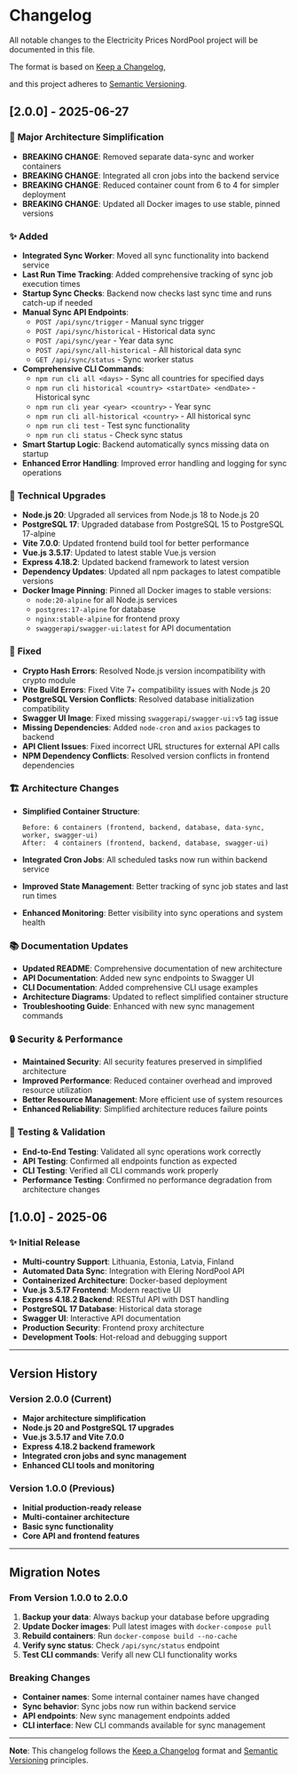 # Changelog

All notable changes to the Electricity Prices NordPool project will be documented in this file.

The format is based on [Keep a Changelog](https://keepachangelog.com/en/1.0.0/),

and this project adheres to [Semantic Versioning](https://semver.org/spec/v2.0.0.html).

## [2.0.0] - 2025-06-27

### 🚀 **Major Architecture Simplification**

- **BREAKING CHANGE**: Removed separate data-sync and worker containers
- **BREAKING CHANGE**: Integrated all cron jobs into the backend service
- **BREAKING CHANGE**: Reduced container count from 6 to 4 for simpler deployment
- **BREAKING CHANGE**: Updated all Docker images to use stable, pinned versions

### ✨ **Added**

- **Integrated Sync Worker**: Moved all sync functionality into backend service
- **Last Run Time Tracking**: Added comprehensive tracking of sync job execution times
- **Startup Sync Checks**: Backend now checks last sync time and runs catch-up if needed
- **Manual Sync API Endpoints**: 
    - `POST /api/sync/trigger` - Manual sync trigger
    - `POST /api/sync/historical` - Historical data sync
    - `POST /api/sync/year` - Year data sync
    - `POST /api/sync/all-historical` - All historical data sync
    - `GET /api/sync/status` - Sync worker status
- **Comprehensive CLI Commands**:
    - `npm run cli all <days>` - Sync all countries for specified days
    - `npm run cli historical <country> <startDate> <endDate>` - Historical sync
    - `npm run cli year <year> <country>` - Year sync
    - `npm run cli all-historical <country>` - All historical sync
    - `npm run cli test` - Test sync functionality
    - `npm run cli status` - Check sync status
- **Smart Startup Logic**: Backend automatically syncs missing data on startup
- **Enhanced Error Handling**: Improved error handling and logging for sync operations

### 🔧 **Technical Upgrades**

- **Node.js 20**: Upgraded all services from Node.js 18 to Node.js 20
- **PostgreSQL 17**: Upgraded database from PostgreSQL 15 to PostgreSQL 17-alpine
- **Vite 7.0.0**: Updated frontend build tool for better performance
- **Vue.js 3.5.17**: Updated to latest stable Vue.js version
- **Express 4.18.2**: Updated backend framework to latest version
- **Dependency Updates**: Updated all npm packages to latest compatible versions
- **Docker Image Pinning**: Pinned all Docker images to stable versions:
    - `node:20-alpine` for all Node.js services
    - `postgres:17-alpine` for database
    - `nginx:stable-alpine` for frontend proxy
    - `swaggerapi/swagger-ui:latest` for API documentation

### 🐛 **Fixed**

- **Crypto Hash Errors**: Resolved Node.js version incompatibility with crypto module
- **Vite Build Errors**: Fixed Vite 7+ compatibility issues with Node.js 20
- **PostgreSQL Version Conflicts**: Resolved database initialization compatibility
- **Swagger UI Image**: Fixed missing `swaggerapi/swagger-ui:v5` tag issue
- **Missing Dependencies**: Added `node-cron` and `axios` packages to backend
- **API Client Issues**: Fixed incorrect URL structures for external API calls
- **NPM Dependency Conflicts**: Resolved version conflicts in frontend dependencies

### 🏗 **Architecture Changes**

- **Simplified Container Structure**:

  ```
  Before: 6 containers (frontend, backend, database, data-sync, worker, swagger-ui)
  After:  4 containers (frontend, backend, database, swagger-ui)
  ```
- **Integrated Cron Jobs**: All scheduled tasks now run within backend service
- **Improved State Management**: Better tracking of sync job states and last run times
- **Enhanced Monitoring**: Better visibility into sync operations and system health

### 📚 **Documentation Updates**

- **Updated README**: Comprehensive documentation of new architecture
- **API Documentation**: Added new sync endpoints to Swagger UI
- **CLI Documentation**: Added comprehensive CLI usage examples
- **Architecture Diagrams**: Updated to reflect simplified container structure
- **Troubleshooting Guide**: Enhanced with new sync management commands

### 🔒 **Security & Performance**

- **Maintained Security**: All security features preserved in simplified architecture
- **Improved Performance**: Reduced container overhead and improved resource utilization
- **Better Resource Management**: More efficient use of system resources
- **Enhanced Reliability**: Simplified architecture reduces failure points

### 🧪 **Testing & Validation**

- **End-to-End Testing**: Validated all sync operations work correctly
- **API Testing**: Confirmed all endpoints function as expected
- **CLI Testing**: Verified all CLI commands work properly
- **Performance Testing**: Confirmed no performance degradation from architecture changes

## [1.0.0] - 2025-06

### ✨ **Initial Release**

- **Multi-country Support**: Lithuania, Estonia, Latvia, Finland
- **Automated Data Sync**: Integration with Elering NordPool API
- **Containerized Architecture**: Docker-based deployment
- **Vue.js 3.5.17 Frontend**: Modern reactive UI
- **Express 4.18.2 Backend**: RESTful API with DST handling
- **PostgreSQL 17 Database**: Historical data storage
- **Swagger UI**: Interactive API documentation
- **Production Security**: Frontend proxy architecture
- **Development Tools**: Hot-reload and debugging support

---

## Version History

### Version 2.0.0 (Current)

- **Major architecture simplification**
- **Node.js 20 and PostgreSQL 17 upgrades**
- **Vue.js 3.5.17 and Vite 7.0.0**
- **Express 4.18.2 backend framework**
- **Integrated cron jobs and sync management**
- **Enhanced CLI tools and monitoring**

### Version 1.0.0 (Previous)

- **Initial production-ready release**
- **Multi-container architecture**
- **Basic sync functionality**
- **Core API and frontend features**

---

## Migration Notes

### From Version 1.0.0 to 2.0.0

1. **Backup your data**: Always backup your database before upgrading
2. **Update Docker images**: Pull latest images with `docker-compose pull`
3. **Rebuild containers**: Run `docker-compose build --no-cache`
4. **Verify sync status**: Check `/api/sync/status` endpoint
5. **Test CLI commands**: Verify all new CLI functionality works

### Breaking Changes

- **Container names**: Some internal container names have changed
- **Sync behavior**: Sync jobs now run within backend service
- **API endpoints**: New sync management endpoints added
- **CLI interface**: New CLI commands available for sync management

---

**Note**: This changelog follows the [Keep a Changelog](https://keepachangelog.com/) format and [Semantic Versioning](https://semver.org/) principles. 